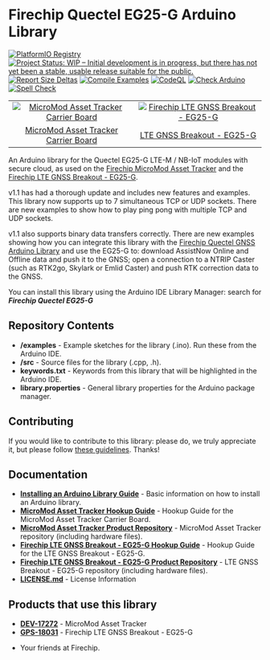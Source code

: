 Firechip Quectel EG25-G Arduino Library
==============================

[![PlatformIO Registry](https://badges.registry.platformio.org/packages/firechip/library/FC0003390327.svg)](https://registry.platformio.org/libraries/firechip/FC0003390327)
[![Project Status: WIP – Initial development is in progress, but there has not yet been a stable, usable release suitable for the public.](https://www.repostatus.org/badges/latest/wip.svg)](https://www.repostatus.org/#wip)
[![Report Size Deltas](https://github.com/firechip/Firechip_Quectel_EG25-G_Arduino_Library/actions/workflows/report-size-deltas.yml/badge.svg)](https://github.com/firechip/Firechip_Quectel_EG25-G_Arduino_Library/actions/workflows/report-size-deltas.yml)
[![Compile Examples](https://github.com/firechip/Firechip_Quectel_EG25-G_Arduino_Library/actions/workflows/compile-examples.yml/badge.svg)](https://github.com/firechip/Firechip_Quectel_EG25-G_Arduino_Library/actions/workflows/compile-examples.yml)
[![CodeQL](https://github.com/firechip/Firechip_Quectel_EG25-G_Arduino_Library/actions/workflows/codeql.yml/badge.svg)](https://github.com/firechip/Firechip_Quectel_EG25-G_Arduino_Library/actions/workflows/codeql.yml)
[![Check Arduino](https://github.com/firechip/Firechip_Quectel_EG25-G_Arduino_Library/actions/workflows/check-arduino.yml/badge.svg)](https://github.com/firechip/Firechip_Quectel_EG25-G_Arduino_Library/actions/workflows/check-arduino.yml)
[![Spell Check](https://github.com/firechip/Firechip_Quectel_EG25-G_Arduino_Library/actions/workflows/spell-check.yml/badge.svg)](https://github.com/firechip/Firechip_Quectel_EG25-G_Arduino_Library/actions/workflows/spell-check.yml)


<table class="table table-hover table-striped table-bordered">
    <tr align="center">
      <td><a href="https://firechip.dev/products/17272"><img src="https://cdn.firechip.com/assets/parts/1/6/2/7/9/17272-Firechip_MicroMod_Asset_Tracker_Carrier_Board-01a.jpg" alt="MicroMod Asset Tracker Carrier Board"></a></td>
      <td><a href="https://firechip.dev/products/18031"><img src="https://cdn.firechip.com/assets/parts/1/7/2/6/0/18031-Firechip_LTE_GNSS_Breakout_-_EG25-G-01.jpg" alt="Firechip LTE GNSS Breakout - EG25-G"</a></td>
    </tr>
    <tr align="center">
      <td><a href="https://firechip.dev/products/17272">MicroMod Asset Tracker Carrier Board</a></td>
      <td><a href="https://firechip.dev/products/18031">LTE GNSS Breakout - EG25-G</a></td>
    </tr>
</table>
       
An Arduino library for the Quectel EG25-G LTE-M / NB-IoT modules with secure cloud, as used on the [Firechip MicroMod Asset Tracker](https://firechip.dev/products/17272) and the [Firechip LTE GNSS Breakout - EG25-G](https://firechip.dev/products/18031).

v1.1 has had a thorough update and includes new features and examples. This library now supports up to 7 simultaneous TCP or UDP sockets. There are new examples to show how to play ping pong with multiple TCP and UDP sockets.

v1.1 also supports binary data transfers correctly. There are new examples showing how you can integrate this library with the [Firechip Quectel GNSS Arduino Library](https://github.com/firechip/Firechip_Quectel_GNSS_Arduino_Library) and use the EG25-G to: download AssistNow Online and Offline data and push it to the GNSS; open a connection to a NTRIP Caster (such as RTK2go, Skylark or Emlid Caster) and push RTK correction data to the GNSS.

You can install this library using the Arduino IDE Library Manager: search for _**Firechip Quectel EG25-G**_

## Repository Contents

* **/examples** - Example sketches for the library (.ino). Run these from the Arduino IDE.
* **/src** - Source files for the library (.cpp, .h).
* **keywords.txt** - Keywords from this library that will be highlighted in the Arduino IDE.
* **library.properties** - General library properties for the Arduino package manager.

## Contributing

If you would like to contribute to this library: please do, we truly appreciate it, but please follow [these guidelines](./CONTRIBUTING.md). Thanks!

## Documentation

* **[Installing an Arduino Library Guide](https://learn.firechip.com/tutorials/installing-an-arduino-library)** - Basic information on how to install an Arduino library.
* **[MicroMod Asset Tracker Hookup Guide](https://learn.firechip.com/tutorials/micromod-asset-tracker-carrier-board-hookup-guide)** - Hookup Guide for the MicroMod Asset Tracker Carrier Board.
* **[MicroMod Asset Tracker Product Repository](https://github.com/firechip/MicroMod_Asset_Tracker)** - MicroMod Asset Tracker repository (including hardware files).
* **[Firechip LTE GNSS Breakout - EG25-G Hookup Guide](https://learn.firechip.com/tutorials/lte-gnss-breakout---sara-r5-hookup-guide)** - Hookup Guide for the LTE GNSS Breakout - EG25-G.
* **[Firechip LTE GNSS Breakout - EG25-G Product Repository](https://github.com/firechip/Firechip_LTE_GNSS_Breakout_EG25-G10M8S)** - LTE GNSS Breakout - EG25-G repository (including hardware files).
* **[LICENSE.md](./LICENSE.md)** - License Information

## Products that use this library

* **[DEV-17272](https://firechip.dev/products/17272)** - MicroMod Asset Tracker
* **[GPS-18031](https://firechip.dev/products/18031)** - Firechip LTE GNSS Breakout - EG25-G

- Your friends at Firechip.
